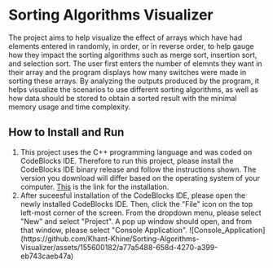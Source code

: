 # Sorting Algorithms Visualizer
The project aims to help visualize the effect of arrays which have had elements entered in randomly, in order, or in reverse order, to help gauge how they impact the sorting algorithms such as merge sort, insertion sort, and selection sort. The user first enters the number of elemnts they want in their array and the program displays how many switches were made in sorting these arrays. By analyzing the outputs produced by the program, it helps visualize the scenarios to use different sorting algorithms, as well as how data should be stored to obtain a sorted result with the minimal memory usage and time complexity.

## How to Install and Run
<ol>
<li>
This project uses the C++ programming language and was coded on CodeBlocks IDE. Therefore to run this project, please install the CodeBlocks IDE binary release and follow the instructions shown. The version you download will differ based on the operating system of your computer. <a href=https://www.codeblocks.org/downloads/binaries/>This</a> is the link for the installation.
</li>

<li>
After suceesful installation of the CodeBlocks IDE, please open the newly installed CodeBlocks IDE. Then, click the "File" icon on the top left-most corner of the screen. From the dropdown menu, please select "New" and select "Project". A pop up window should open, and from that window, please select "Console Application".
![Console_Application](https://github.com/Khant-Khine/Sorting-Algorithms-Visualizer/assets/155600182/a77a5488-658d-4270-a399-eb743caeb47a)
</li>
</ol>



